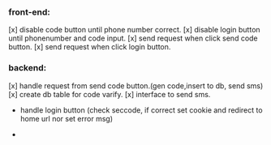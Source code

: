###  front-end: 
[x] disable code button until phone number correct.
[x] disable login button until phonenumber and code input.
[x] send request when click send code button.
[x] send request when click login button.

### backend:
[x] handle request from send code button.(gen code,insert to db, send sms)
[x] create db table for code varify.
[x] interface to send sms.
- handle login button (check seccode, if correct set cookie and redirect to home url nor set error msg) 

- 
